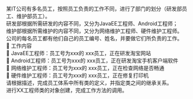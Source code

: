 某IT公司有多名员工，按照员工负责的工作不同，进行了部门的划分（研发部员工、维护部员工）。  
研发部根据所需研发的内容不同，又分为JavaEE工程师、Android工程师；  
维护部根据所需维护的内容不同，又分为网络维护工程师、硬件维护工程师。  
公司的每名员工都有他们自己的员工编号、姓名，并要做它们所负责的工作。  
	工作内容  
	JavaEE工程师：员工号为xxx的 xxx员工，正在研发淘宝网站  
	Android工程师：员工号为xxx的 xxx员工，正在研发淘宝手机客户端软件  
	网络维护工程师：员工号为xxx的 xxx员工，正在检查网络是否畅通  
	硬件维护工程师：员工号为xxx的 xxx员工，正在修复打印机  
请根据描述，完成员工体系中所有类的定义，并指定类之间的继承关系。  
进行XX工程师类的对象创建，完成工作方法的调用。     
